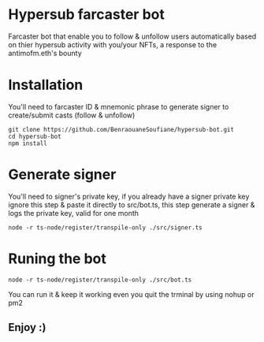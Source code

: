 # Hypersub farcaster bot

Farcaster bot that enable you to follow & unfollow users automatically based on thier hypersub activity with you/your NFTs, a response to the antimofm.eth's bounty

# Installation
You'll need to farcaster ID & mnemonic phrase to generate signer to create/submit casts (follow & unfollow)

```
git clone https://github.com/BenraouaneSoufiane/hypersub-bot.git
cd hypersub-bot
npm install
```

# Generate signer
You'll need to signer's private key, if you already have a signer private key ignore this step & paste it directly to src/bot.ts, this step generate a signer & logs the private key, valid for one month
 ```
node -r ts-node/register/transpile-only ./src/signer.ts
```
# Runing the bot
```
node -r ts-node/register/transpile-only ./src/bot.ts
```
You can run it & keep it working even you quit the trminal by using nohup or pm2

## Enjoy :)
